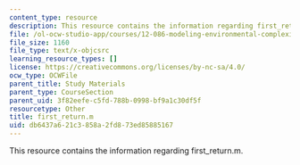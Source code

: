 ```yaml
---
content_type: resource
description: This resource contains the information regarding first_return.m.
file: /ol-ocw-studio-app/courses/12-086-modeling-environmental-complexity-fall-2014/db6437a621c3858a2fd873ed85885167_first_return.m
file_size: 1160
file_type: text/x-objcsrc
learning_resource_types: []
license: https://creativecommons.org/licenses/by-nc-sa/4.0/
ocw_type: OCWFile
parent_title: Study Materials
parent_type: CourseSection
parent_uid: 3f82eefe-c5fd-788b-0998-bf9a1c30df5f
resourcetype: Other
title: first_return.m
uid: db6437a6-21c3-858a-2fd8-73ed85885167
---
```

This resource contains the information regarding first_return.m.